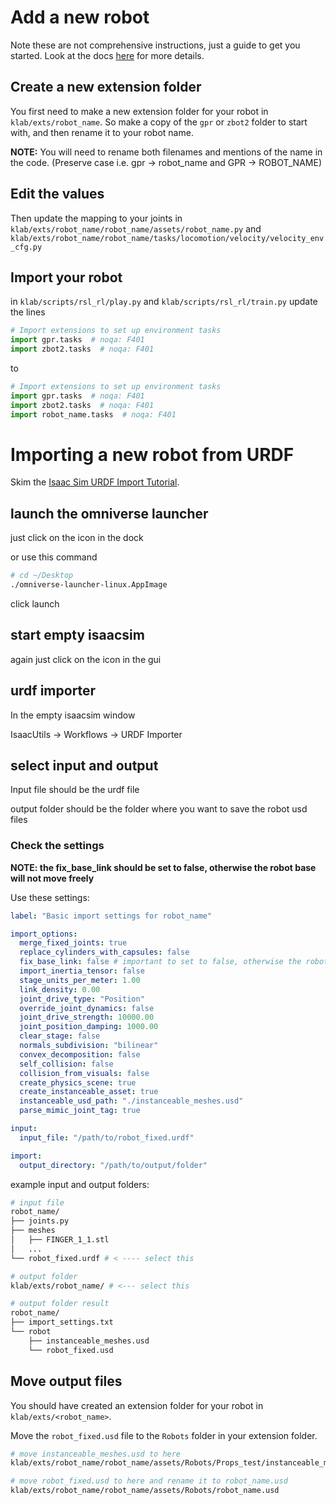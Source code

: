 # Add a new robot

Note these are not comprehensive instructions, just a guide to get you started. Look at the docs [here](https://docs.omniverse.nvidia.com/isaacsim/latest/features/environment_setup/ext_omni_isaac_urdf.html) for more details.



## Create a new extension folder
You first need to make a new extension folder for your robot in `klab/exts/robot_name`. So make a copy of the `gpr` or `zbot2` folder to start with, and then rename it to your robot name.

**NOTE:** You will need to rename both filenames and mentions of the name in the code. (Preserve case i.e. gpr -> robot_name and GPR -> ROBOT_NAME)

## Edit the values 

Then update the mapping to your joints in `klab/exts/robot_name/robot_name/assets/robot_name.py` and `klab/exts/robot_name/robot_name/tasks/locomotion/velocity/velocity_env_cfg.py`

## Import your robot

in `klab/scripts/rsl_rl/play.py` and `klab/scripts/rsl_rl/train.py` update the lines 

```python
# Import extensions to set up environment tasks
import gpr.tasks  # noqa: F401
import zbot2.tasks  # noqa: F401
```

to 

```python
# Import extensions to set up environment tasks
import gpr.tasks  # noqa: F401
import zbot2.tasks  # noqa: F401
import robot_name.tasks  # noqa: F401
```


# Importing a new robot from URDF

Skim the [Isaac Sim URDF Import Tutorial](https://docs.omniverse.nvidia.com/isaacsim/latest/advanced_tutorials/tutorial_advanced_import_urdf.html).


## launch the omniverse launcher
just click on the icon in the dock

or use this command 

```bash
# cd ~/Desktop
./omniverse-launcher-linux.AppImage
```

click launch

## start empty isaacsim
again just click on the icon in the gui 

## urdf importer

In the empty isaacsim window

IsaacUtils -> Workflows -> URDF Importer

## select input and output 

Input file should be the urdf file 

output folder should be the folder where you want to save the robot usd files 

### Check the settings

**NOTE: the fix_base_link should be set to false, otherwise the robot base will not move freely**

Use these settings:
```yaml
label: "Basic import settings for robot_name"

import_options:
  merge_fixed_joints: true
  replace_cylinders_with_capsules: false
  fix_base_link: false # important to set to false, otherwise the robot base will not move freely
  import_inertia_tensor: false
  stage_units_per_meter: 1.00
  link_density: 0.00
  joint_drive_type: "Position"
  override_joint_dynamics: false
  joint_drive_strength: 10000.00
  joint_position_damping: 1000.00
  clear_stage: false
  normals_subdivision: "bilinear"
  convex_decomposition: false
  self_collision: false
  collision_from_visuals: false
  create_physics_scene: true
  create_instanceable_asset: true
  instanceable_usd_path: "./instanceable_meshes.usd"
  parse_mimic_joint_tag: true

input:
  input_file: "/path/to/robot_fixed.urdf"

import:
  output_directory: "/path/to/output/folder"
```

example input and output folders:

```bash
# input file
robot_name/
├── joints.py
├── meshes
│   ├── FINGER_1_1.stl
│   ...
└── robot_fixed.urdf # < ---- select this

# output folder 
klab/exts/robot_name/ # <--- select this

# output folder result
robot_name/
├── import_settings.txt
└── robot
    ├── instanceable_meshes.usd
    └── robot_fixed.usd
```

## Move output files

You should have created an extension folder for your robot in `klab/exts/<robot_name>`.

Move the `robot_fixed.usd` file to the `Robots` folder in your extension folder.

```bash
# move instanceable_meshes.usd to here
klab/exts/robot_name/robot_name/assets/Robots/Props_test/instanceable_meshes.usd

# move robot_fixed.usd to here and rename it to robot_name.usd
klab/exts/robot_name/robot_name/assets/Robots/robot_name.usd
```


